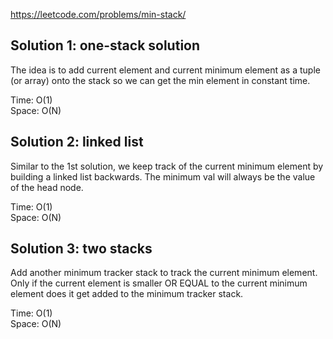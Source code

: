 https://leetcode.com/problems/min-stack/

## Solution 1: one-stack solution

The idea is to add current element and current minimum element as a tuple (or array) onto the stack so we can get the min element in constant time.

Time: O(1)  
Space: O(N)

## Solution 2: linked list

Similar to the 1st solution, we keep track of the current minimum element by building a linked list backwards. The minimum val will always be the value of the head node.

Time: O(1)  
Space: O(N)

## Solution 3: two stacks

Add another minimum tracker stack to track the current minimum element. Only if the current element is smaller OR EQUAL to the current minimum element does it get added to the minimum tracker stack.

Time: O(1)  
Space: O(N)
